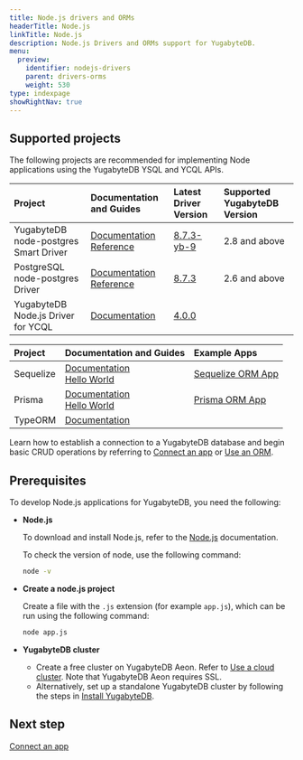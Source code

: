 ```yaml
---
title: Node.js drivers and ORMs
headerTitle: Node.js
linkTitle: Node.js
description: Node.js Drivers and ORMs support for YugabyteDB.
menu:
  preview:
    identifier: nodejs-drivers
    parent: drivers-orms
    weight: 530
type: indexpage
showRightNav: true
---
```


## Supported projects

The following projects are recommended for implementing Node applications using the YugabyteDB YSQL and YCQL APIs.

| Project | Documentation and Guides | Latest Driver Version | Supported YugabyteDB Version |
| :------ | :----------------------- | :----------------------- | :--------------------|
| YugabyteDB node-postgres Smart Driver| [Documentation](yugabyte-node-driver/) <br />[Reference](yugabyte-pg-reference/) | [8.7.3-yb-9](https://www.npmjs.com/package/pg) | 2.8 and above |
| PostgreSQL node-postgres Driver| [Documentation](postgres-node-driver/) <br />[Reference](postgres-pg-reference/) | [8.7.3](https://www.npmjs.com/package/pg) | 2.6 and above |
| YugabyteDB Node.js Driver for YCQL | [Documentation](ycql/) | [4.0.0](https://github.com/yugabyte/cassandra-nodejs-driver) | |

| Project | Documentation and Guides | Example Apps |
| :------ | :----------------------- | :----------- |
| Sequelize | [Documentation](sequelize/) <br /> [Hello World](../orms/nodejs/ysql-sequelize/) | [Sequelize ORM App](https://github.com/YugabyteDB-Samples/orm-examples/tree/master/node/sequelize) |
| Prisma | [Documentation](prisma/) <br /> [Hello World](../orms/nodejs/ysql-prisma/) <br /> | [Prisma ORM App](https://github.com/yugabyte/orm-examples/tree/master/node/prisma) |
| TypeORM | [Documentation](typeorm/) |  |

Learn how to establish a connection to a YugabyteDB database and begin basic CRUD operations by referring to [Connect an app](yugabyte-node-driver/) or [Use an ORM](sequelize/).

## Prerequisites

To develop Node.js applications for YugabyteDB, you need the following:

- **Node.js**

  To download and install Node.js, refer to the [Node.js](https://nodejs.org/en/download/) documentation.

  To check the version of node, use the following command:

  ```sh
  node -v
  ```

- **Create a node.js project**

  Create a file with the `.js` extension (for example `app.js`), which can be run using the following command:

  ```sh
  node app.js
  ```

- **YugabyteDB cluster**

  - Create a free cluster on YugabyteDB Aeon. Refer to [Use a cloud cluster](/stable/quick-start-yugabytedb-managed/). Note that YugabyteDB Aeon requires SSL.
  - Alternatively, set up a standalone YugabyteDB cluster by following the steps in [Install YugabyteDB](/stable/quick-start/macos/).

## Next step

[Connect an app](yugabyte-node-driver/)
